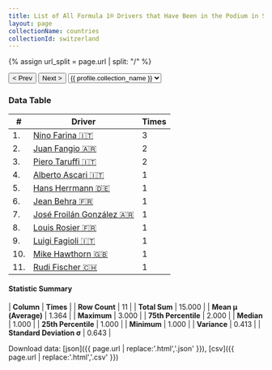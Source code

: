 ```yaml
---
title: List of All Formula 1® Drivers that Have Been in the Podium in Switzerland by Number of Times
layout: page
collectionName: countries
collectionId: switzerland
---
```


{% assign url_split = page.url | split: "/" %}
<div id="collection-navigation">
<button onclick="selector.options[selector.selectedIndex-1].value && (window.location = selector.options[selector.selectedIndex-1].value);">&lt; Prev</button>
<button onclick="selector.options[selector.selectedIndex+1].value && (window.location = selector.options[selector.selectedIndex+1].value);">Next &gt;</button>
<select id="selector" onchange="this.options[this.selectedIndex].value && (window.location = this.options[this.selectedIndex].value);">
  {% for collectionId in site.data[page.collectionName].refs %}
    {% if collectionId == page.collectionId %}
      {% assign selected = "selected" %}
    {% else %}
      {% assign selected = "" %}
    {% endif %}
    {% assign profile = site.data[page.collectionName][collectionId].profile %}
    <option value="/f1/{{ page.collectionName }}/{{ collectionId }}/{{ url_split[4] }}" {{ selected }}>{{ profile.collection_name }}</option>
  {% endfor %}
</select>
</div>

<canvas id="chart" width="400" height="180"></canvas>
<script>
var data = {
  "labels" : [
    "Nino Farina",
    "Juan Fangio",
    "Piero Taruffi",
    "Alberto Ascari",
    "Hans Herrmann",
    "Jean Behra",
    "José Froilán González",
    "Louis Rosier",
    "Luigi Fagioli",
    "Mike Hawthorn",
    "Rudi Fischer"
  ],
  "datasets" : [
    {
      "label" : "Times",
      "data" : [
        3,
        2,
        2,
        1,
        1,
        1,
        1,
        1,
        1,
        1,
        1
      ],
      "borderColor" : [
        "#1D181E",
        "#1D181E",
        "#1D181E",
        "#1D181E",
        "#1D181E",
        "#1D181E",
        "#1D181E",
        "#1D181E",
        "#1D181E",
        "#1D181E",
        "#1D181E"
      ],
      "borderWidth" : 1,
      "backgroundColor" : [
        "#9C8E8D",
        "#9C8E8D",
        "#9C8E8D",
        "#9C8E8D",
        "#9C8E8D",
        "#9C8E8D",
        "#9C8E8D",
        "#9C8E8D",
        "#9C8E8D",
        "#9C8E8D",
        "#9C8E8D"
      ]
    }
  ]
};
var options = {
  legend: {
    display: false
  },
  scales: {
    xAxes: [{
      ticks: {
        beginAtZero: true,
        maxRotation: 180,
        display: window.innerWidth > 800
      }
    }],
    yAxes: [{
      ticks: {
        beginAtZero: true
      }
    }]
  },
  onResize: function(chart, size) {
    chart.options.scales.xAxes[0].ticks.display = size.width > 800;
  }
};
var chart = new Chart("chart", {
    data: data,
    type: 'bar',
    options: options
});
</script>



### Data Table

| # | Driver | Times |
|--|--|--|
| 1. | [Nino Farina 🇮🇹](/f1/drivers/farina) | 3 |
| 2. | [Juan Fangio 🇦🇷](/f1/drivers/fangio) | 2 |
| 3. | [Piero Taruffi 🇮🇹](/f1/drivers/taruffi) | 2 |
| 4. | [Alberto Ascari 🇮🇹](/f1/drivers/ascari) | 1 |
| 5. | [Hans Herrmann 🇩🇪](/f1/drivers/herrmann) | 1 |
| 6. | [Jean Behra 🇫🇷](/f1/drivers/behra) | 1 |
| 7. | [José Froilán González 🇦🇷](/f1/drivers/gonzalez) | 1 |
| 8. | [Louis Rosier 🇫🇷](/f1/drivers/rosier) | 1 |
| 9. | [Luigi Fagioli 🇮🇹](/f1/drivers/fagioli) | 1 |
| 10. | [Mike Hawthorn 🇬🇧](/f1/drivers/hawthorn) | 1 |
| 11. | [Rudi Fischer 🇨🇭](/f1/drivers/fischer) | 1 |

#### Statistic Summary

| **Column** | **Times** |
| **Row Count** | 11 |
| **Total Sum** | 15.000 |
| **Mean μ (Average)** | 1.364 |
| **Maximum** | 3.000 |
| **75th Percentile** | 2.000 |
| **Median** | 1.000 |
| **25th Percentile** | 1.000 |
| **Minimum** | 1.000 |
| **Variance** | 0.413 |
| **Standard Deviation σ** | 0.643 |

Download data: [json]({{ page.url | replace:'.html','.json' }}), [csv]({{ page.url | replace:'.html','.csv' }})
